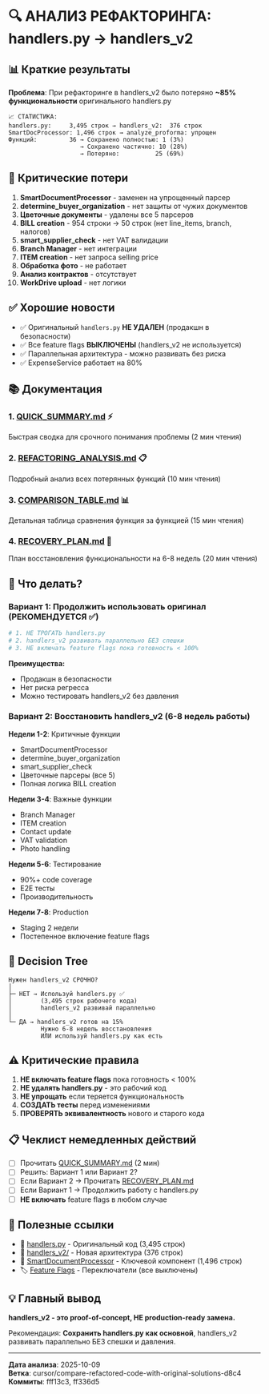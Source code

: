 # 🔍 АНАЛИЗ РЕФАКТОРИНГА: handlers.py → handlers_v2

## 📊 Краткие результаты

**Проблема**: При рефакторинге в handlers_v2 было потеряно **~85% функциональности** оригинального handlers.py

```
📈 СТАТИСТИКА:
handlers.py:     3,495 строк → handlers_v2:  376 строк
SmartDocProcessor: 1,496 строк → analyze_proforma: упрощен
Функций:         36 → Сохранено полностью: 1 (3%)
                    → Сохранено частично: 10 (28%)
                    → Потеряно:          25 (69%)
```

## 🚨 Критические потери

1. **SmartDocumentProcessor** - заменен на упрощенный парсер
2. **determine_buyer_organization** - нет защиты от чужих документов
3. **Цветочные документы** - удалены все 5 парсеров
4. **BILL creation** - 954 строки → 50 строк (нет line_items, branch, налогов)
5. **smart_supplier_check** - нет VAT валидации
6. **Branch Manager** - нет интеграции
7. **ITEM creation** - нет запроса selling price
8. **Обработка фото** - не работает
9. **Анализ контрактов** - отсутствует
10. **WorkDrive upload** - нет логики

## ✅ Хорошие новости

- ✅ Оригинальный `handlers.py` **НЕ УДАЛЕН** (продакшн в безопасности)
- ✅ Все feature flags **ВЫКЛЮЧЕНЫ** (handlers_v2 не используется)
- ✅ Параллельная архитектура - можно развивать без риска
- ✅ ExpenseService работает на 80%

## 📚 Документация

### 1. [QUICK_SUMMARY.md](QUICK_SUMMARY.md) ⚡
   Быстрая сводка для срочного понимания проблемы (2 мин чтения)

### 2. [REFACTORING_ANALYSIS.md](REFACTORING_ANALYSIS.md) 📋
   Подробный анализ всех потерянных функций (10 мин чтения)

### 3. [COMPARISON_TABLE.md](COMPARISON_TABLE.md) 📊
   Детальная таблица сравнения функция за функцией (15 мин чтения)

### 4. [RECOVERY_PLAN.md](RECOVERY_PLAN.md) 🔧
   План восстановления функциональности на 6-8 недель (20 мин чтения)

## 🎯 Что делать?

### Вариант 1: Продолжить использовать оригинал (РЕКОМЕНДУЕТСЯ ✅)

```bash
# 1. НЕ ТРОГАТЬ handlers.py
# 2. handlers_v2 развивать параллельно БЕЗ спешки
# 3. НЕ включать feature flags пока готовность < 100%
```

**Преимущества:**
- Продакшн в безопасности
- Нет риска регресса
- Можно тестировать handlers_v2 без давления

### Вариант 2: Восстановить handlers_v2 (6-8 недель работы)

**Недели 1-2**: Критичные функции
- SmartDocumentProcessor
- determine_buyer_organization
- smart_supplier_check
- Цветочные парсеры (все 5)
- Полная логика BILL creation

**Недели 3-4**: Важные функции
- Branch Manager
- ITEM creation
- Contact update
- VAT validation
- Photo handling

**Недели 5-6**: Тестирование
- 90%+ code coverage
- E2E тесты
- Производительность

**Недели 7-8**: Production
- Staging 2 недели
- Постепенное включение feature flags

## 🚦 Decision Tree

```
Нужен handlers_v2 СРОЧНО?
│
├─ НЕТ → Используй handlers.py ✅
│        (3,495 строк рабочего кода)
│        handlers_v2 развивай параллельно
│
└─ ДА → handlers_v2 готов на 15%
         Нужно 6-8 недель восстановления
         ИЛИ используй handlers.py как есть
```

## ⚠️ Критические правила

1. **НЕ включать feature flags** пока готовность < 100%
2. **НЕ удалять handlers.py** - это рабочий код
3. **НЕ упрощать** если теряется функциональность
4. **СОЗДАТЬ тесты** перед изменениями
5. **ПРОВЕРЯТЬ эквивалентность** нового и старого кода

## 📋 Чеклист немедленных действий

- [ ] Прочитать [QUICK_SUMMARY.md](QUICK_SUMMARY.md) (2 мин)
- [ ] Решить: Вариант 1 или Вариант 2?
- [ ] Если Вариант 2 → Прочитать [RECOVERY_PLAN.md](RECOVERY_PLAN.md)
- [ ] Если Вариант 1 → Продолжить работу с handlers.py
- [ ] **НЕ включать** feature flags в любом случае

## 🔗 Полезные ссылки

- 📄 [handlers.py](telegram_bot/handlers.py) - Оригинальный код (3,495 строк)
- 📁 [handlers_v2/](telegram_bot/handlers_v2/) - Новая архитектура (376 строк)
- 🔧 [SmartDocumentProcessor](functions/smart_document_processor.py) - Ключевой компонент (1,496 строк)
- 🏷️ [Feature Flags](telegram_bot/utils_v2/feature_flags.py) - Переключатели (все выключены)

## 💡 Главный вывод

**handlers_v2 - это proof-of-concept, НЕ production-ready замена.**

Рекомендация: **Сохранить handlers.py как основной**, handlers_v2 развивать параллельно БЕЗ спешки и давления.

---

**Дата анализа**: 2025-10-09  
**Ветка**: cursor/compare-refactored-code-with-original-solutions-d8c4  
**Коммиты**: fff13c3, ff336d5  
